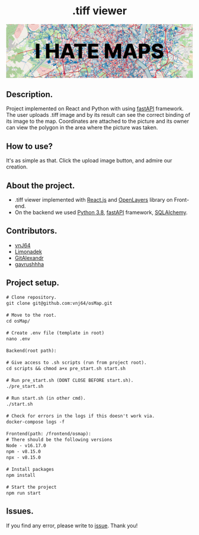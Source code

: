 <h1 align="center">.tiff viewer</h1>

<p align="center"><img src="./readme_assets/PIC2.png"></p>

## Description.
Project implemented on React and Python with using [fastAPI](https://fastapi.tiangolo.com/) framework. The user uploads .tiff
image and by its result can see the correct binding of its image to the map. Coordinates are attached to the picture and
its owner can view the polygon in the area where the picture was taken.

## How to use?
It's as simple as that. Click the upload image button, and admire our creation.

## About the project.
- .tiff viewer implemented with [React.js](https://react.dev/) and [OpenLayers](https://openlayers.org/) library on Front-end.
- On the backend we used [Python 3.8](https://www.python.org/), [fastAPI](https://fastapi.tiangolo.com/) framework, [SQLAlchemy](https://www.sqlalchemy.org/).

## Contributors.
- [vnJ64](https://github.com/vnj64)
- [Limonadek](https://github.com/Limonadek)
- [GitAlexandr](https://github.com/GitAlexandr)
- [gavrushhha](https://github.com/gavrushhha)

## Project setup.
```
# Clone repository.
git clone git@github.com:vnj64/osMap.git

# Move to the root.
cd osMap/

# Create .env file (template in root)
nano .env

Backend(root path):

# Give access to .sh scripts (run from project root).
cd scripts && chmod a+x pre_start.sh start.sh

# Run pre_start.sh (DONT CLOSE BEFORE start.sh).
./pre_start.sh

# Run start.sh (in other cmd).
./start.sh

# Check for errors in the logs if this doesn't work via.
docker-compose logs -f

Frontend(path: /frontend/osmap):
# There should be the following versions
Node - v16.17.0
npm - v8.15.0
npx - v8.15.0

# Install packages
npm install

# Start the project
npm run start
```

## Issues.
 If you find any error, please write to [issue](https://github.com/vnj64/osMap/issues). Thank you!